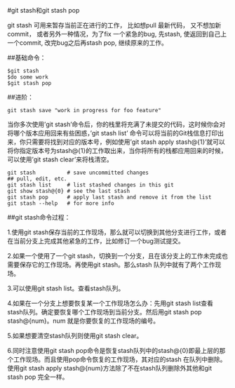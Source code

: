 #git stash和git stash pop 

git stash 可用来暂存当前正在进行的工作， 比如想pull 最新代码， 又不想加新commit， 或者另外一种情况，为了fix 一个紧急的bug,  先stash, 使返回到自己上一个commit, 改完bug之后再stash pop, 继续原来的工作。

##基础命令：

	$git stash
	$do some work
	$git stash pop

##进阶：

	git stash save "work in progress for foo feature"


当你多次使用’git stash’命令后，你的栈里将充满了未提交的代码，这时候你会对将哪个版本应用回来有些困惑，’git stash list’ 命令可以将当前的Git栈信息打印出来，你只需要将找到对应的版本号，例如使用’git stash apply stash@{1}’就可以将你指定版本号为stash@{1}的工作取出来，当你将所有的栈都应用回来的时候，可以使用’git stash clear’来将栈清空。

	git stash          # save uncommitted changes
	## pull, edit, etc.
	git stash list     # list stashed changes in this git
	git show stash@{0} # see the last stash 
	git stash pop      # apply last stash and remove it from the list
	git stash --help   # for more info


##git stash命令过程：

1.使用git stash保存当前的工作现场，那么就可以切换到其他分支进行工作，或者在当前分支上完成其他紧急的工作，比如修订一个bug测试提交。

2.如果一个使用了一个git stash，切换到一个分支，且在该分支上的工作未完成也需要保存它的工作现场。再使用git stash。那么stash 队列中就有了两个工作现场。

3.可以使用git stash list。查看stash队列。

4.如果在一个分支上想要恢复某一个工作现场怎么办：先用git stash list查看stash队列。确定要恢复哪个工作现场到当前分支。然后用git stash pop stash@{num}。num 就是你要恢复的工作现场的编号。

5.如果想要清空stash队列则使用git stash clear。

6.同时注意使用git stash pop命令是恢复stash队列中的stash@{0}即最上层的那个工作现场。而且使用pop命令恢复的工作现场，其对应的stash 在队列中删除。使用git stash apply stash@{num}方法除了不在stash队列删除外其他和git stash pop 完全一样。
